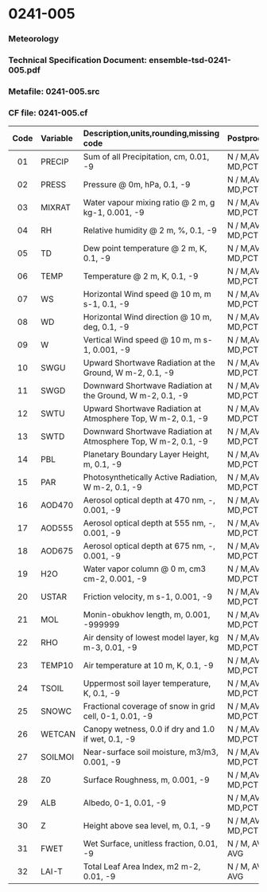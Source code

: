 # 0241-005
### Meteorology
### Technical Specification Document: ensemble-tsd-0241-005.pdf
### Metafile: 0241-005.src
### CF file: 0241-005.cf
|Code|Variable|Description,units,rounding,missing code|Postprocessing|
|:-:|:-|:-|:-|
|01|PRECIP|Sum of all Precipitation, cm, 0.01, -9|N / M,AVG / MD,PCT,50|
|02|PRESS|Pressure @ 0m, hPa, 0.1, -9|N / M,AVG / MD,PCT,50|
|03|MIXRAT|Water vapour mixing ratio @ 2 m, g kg-1, 0.001, -9|N / M,AVG / MD,PCT,50|
|04|RH|Relative humidity @ 2 m, %, 0.1, -9|N / M,AVG / MD,PCT,50|
|05|TD|Dew point temperature @ 2 m, K, 0.1, -9|N / M,AVG / MD,PCT,50|
|06|TEMP|Temperature @ 2 m, K, 0.1, -9|N / M,AVG / MD,PCT,50|
|07|WS|Horizontal Wind speed @ 10 m, m s-1, 0.1, -9|N / M,AVG / MD,PCT,50|
|08|WD|Horizontal Wind direction @ 10 m, deg, 0.1, -9|N / M,AVG / MD,PCT,50|
|09|W|Vertical Wind speed @ 10 m, m s-1, 0.001, -9|N / M,AVG / MD,PCT,50|
|10|SWGU|Upward Shortwave Radiation at the Ground, W m-2, 0.1, -9|N / M,AVG / MD,PCT,50|
|11|SWGD|Downward Shortwave Radiation at the Ground, W m-2, 0.1, -9|N / M,AVG / MD,PCT,50|
|12|SWTU|Upward Shortwave Radiation at Atmosphere Top, W m-2, 0.1, -9|N / M,AVG / MD,PCT,50|
|13|SWTD|Downward Shortwave Radiation at Atmosphere Top, W m-2, 0.1, -9|N / M,AVG / MD,PCT,50|
|14|PBL|Planetary Boundary Layer Height, m, 0.1, -9|N / M,AVG / MD,PCT,50|
|15|PAR|Photosynthetically Active Radiation, W m-2, 0.1, -9|N / M,AVG / MD,PCT,50|
|16|AOD470|Aerosol optical depth at 470 nm, -, 0.001, -9|N / M,AVG / MD,PCT,50|
|17|AOD555|Aerosol optical depth at 555 nm, -, 0.001, -9|N / M,AVG / MD,PCT,50|
|18|AOD675|Aerosol optical depth at 675 nm, -, 0.001, -9|N / M,AVG / MD,PCT,50|
|19|H2O|Water vapor column @ 0 m, cm3 cm-2, 0.001, -9|N / M,AVG / MD,PCT,50|
|20|USTAR|Friction velocity, m s-1, 0.001, -9|N / M,AVG / MD,PCT,50|
|21|MOL|Monin-obukhov length, m, 0.001, -999999|N / M,AVG / MD,PCT,50|
|22|RHO|Air density of lowest model layer, kg m-3, 0.01, -9|N / M,AVG / MD,PCT,50|
|23|TEMP10|Air temperature at 10 m, K, 0.1, -9|N / M,AVG / MD,PCT,50|
|24|TSOIL|Uppermost soil layer temperature, K, 0.1, -9|N / M,AVG / MD,PCT,50|
|25|SNOWC|Fractional coverage of snow in grid cell, 0-1, 0.01, -9|N / M,AVG / MD,PCT,50|
|26|WETCAN|Canopy wetness, 0.0 if dry and 1.0 if wet, 0.1, -9|N / M,AVG / MD,PCT,50|
|27|SOILMOI|Near-surface soil moisture, m3/m3, 0.001, -9|N / M,AVG / MD,PCT,50|
|28|Z0|Surface Roughness, m, 0.001, -9|N / M,AVG / MD,PCT,50|
|29|ALB|Albedo, 0-1, 0.01, -9|N / M,AVG / MD,PCT,50|
|30|Z|Height above sea level, m, 0.1, -9|N / M,AVG / MD,PCT,50|
|31|FWET|Wet Surface, unitless fraction, 0.01, -9|N / M, AVG / P, AVG|
|32|LAI-T|Total Leaf Area Index, m2 m-2, 0.01, -9|N / M, AVG / P, AVG|
